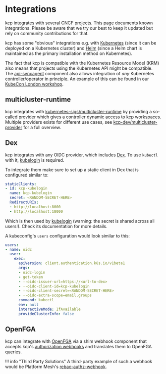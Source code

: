 # Integrations

kcp integrates with several CNCF projects. This page documents known integrations. Please be aware that we try our best to keep it updated but rely on community contributions for that.

kcp has some "obvious" integrations e.g. with [Kubernetes](https://kubernetes.io) (since it can be deployed on a Kubernetes cluster) and [Helm](https://helm.sh) (since a Helm chart is maintained as the
primary installation method on Kubernetes).

The fact that kcp is compatible with the Kubernetes Resource Model (KRM) also means that projects using the Kubernetes API might be compatible. The [api-syncagent](https://docs.kcp.io/api-syncagent)
component also allows integration of *any* Kubernetes controller/operator in principle. An example of this can be found in our [KubeCon London workshop](https://docs.kcp.io/contrib/learning/20250401-kubecon-london/workshop/).

## multicluster-runtime

kcp integrates with [kubernetes-sigs/multicluster-runtime](https://github.com/kubernetes-sigs/multicluster-runtime) by providing a so-called provider which gives a controller dynamic
access to kcp workspaces. Multiple providers exists for different use cases, see [kcp-dev/multicluster-provider](https://github.com/kcp-dev/multicluster-provider) for a full overview.

## Dex

kcp integrates with any OIDC provider, which includes [Dex](https://dexidp.io). To use `kubectl` with it, [kubelogin](https://github.com/int128/kubelogin) is required.

To integrate them make sure to set up a static client in Dex that is configured similar to:

```yaml
staticClients:
- id: kcp-kubelogin
  name: kcp-kubelogin
  secret: <RANDOM-SECRET-HERE>
  RedirectURIs:
  - http://localhost:8000
  - http://localhost:18000
```

Which is then used by [kubelogin](https://github.com/int128/kubelogin) (warning: the secret is shared across all users!). Check its documentation for more details.

A kubeconfig's `users` configuration would look similar to this:

```yaml
users:
- name: oidc
  user:
    exec:
      apiVersion: client.authentication.k8s.io/v1beta1
      args:
      - oidc-login
      - get-token
      - --oidc-issuer-url=https://<url-to-dex>
      - --oidc-client-id=kcp-kubelogin
      - --oidc-client-secret=<RANDOM-SECRET-HERE>
      - --oidc-extra-scope=email,groups
      command: kubectl
      env: null
      interactiveMode: IfAvailable
      provideClusterInfo: false
```

## OpenFGA

kcp can integrate with [OpenFGA](https://openfga.dev/) via a shim webhook component that accepts kcp's [authorization webhooks](../concepts/authorization/authorizers.md#webhook-authorizer) and translates
them to OpenFGA queries.

!!! info "Third Party Solutions"
    A third-party example of such a webhook would be Platform Mesh's [rebac-authz-webhook](https://github.com/platform-mesh/rebac-authz-webhook).
